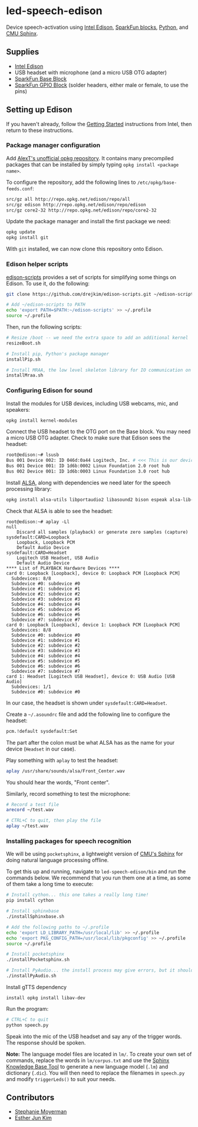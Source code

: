 # led-speech-edison

Device speech-activation using [Intel Edison](http://www.intel.com/content/www/us/en/do-it-yourself/edison.html), [SparkFun blocks](https://www.sparkfun.com/categories/272), [Python](https://www.python.org/), and [CMU Sphinx](http://cmusphinx.sourceforge.net/).

## Supplies

* [Intel Edison](https://www.sparkfun.com/products/13024)
* USB headset with microphone (and a micro USB OTG adapter)
* [SparkFun Base Block](https://www.sparkfun.com/products/13045)
* [SparkFun GPIO Block](https://www.sparkfun.com/products/13038) (solder headers, either male or female, to use the pins)

## Setting up Edison

If you haven't already, follow the [Getting Started](https://software.intel.com/iot/getting-started) instructions from Intel, then return to these instructions.

### Package manager configuration

Add [AlexT's unofficial opkg repository](http://alextgalileo.altervista.org/edison-package-repo-configuration-instructions.html). It contains many precompiled packages that can be installed by simply typing `opkg install <package name>`.

To configure the repository, add the following lines to `/etc/opkg/base-feeds.conf`:

```bash
src/gz all http://repo.opkg.net/edison/repo/all
src/gz edison http://repo.opkg.net/edison/repo/edison
src/gz core2-32 http://repo.opkg.net/edison/repo/core2-32
```

Update the package manager and install the first package we need:

```bash
opkg update
opkg install git
```

With `git` installed, we can now clone this repository onto Edison.

### Edison helper scripts

[edison-scripts](https://github.com/drejkim/edison-scripts) provides a set of scripts for simplifying some things on Edison. To use it, do the following:

```bash
git clone https://github.com/drejkim/edison-scripts.git ~/edison-scripts

# Add ~/edison-scripts to PATH
echo 'export PATH=$PATH:~/edison-scripts' >> ~/.profile
source ~/.profile
```

Then, run the following scripts:

```bash
# Resize /boot -- we need the extra space to add an additional kernel
resizeBoot.sh

# Install pip, Python's package manager
installPip.sh

# Install MRAA, the low level skeleton library for IO communication on Galileo, Edison, and other platforms
installMraa.sh
```

### Configuring Edison for sound

Install the modules for USB devices, including USB webcams, mic, and speakers:

```bash
opkg install kernel-modules
```

Connect the USB headset to the OTG port on the Base block. You may need a micro USB OTG adapter. Check to make sure that Edison sees the headset:

```bash
root@edison:~# lsusb
Bus 001 Device 002: ID 046d:0a44 Logitech, Inc. # <<< This is our device
Bus 001 Device 001: ID 1d6b:0002 Linux Foundation 2.0 root hub
Bus 002 Device 001: ID 1d6b:0003 Linux Foundation 3.0 root hub
```

Install [ALSA](http://www.alsa-project.org/main/index.php/Main_Page), along with dependencies we need later for the speech processing library:

```bash
opkg install alsa-utils libportaudio2 libasound2 bison espeak alsa-lib-dev alsa-utils-dev alsa-dev python-numpy
```

Check that ALSA is able to see the headset:

```
root@edison:~# aplay -Ll
null
    Discard all samples (playback) or generate zero samples (capture)
sysdefault:CARD=Loopback
    Loopback, Loopback PCM
    Default Audio Device
sysdefault:CARD=Headset
    Logitech USB Headset, USB Audio
    Default Audio Device
**** List of PLAYBACK Hardware Devices ****
card 0: Loopback [Loopback], device 0: Loopback PCM [Loopback PCM]
  Subdevices: 8/8
  Subdevice #0: subdevice #0
  Subdevice #1: subdevice #1
  Subdevice #2: subdevice #2
  Subdevice #3: subdevice #3
  Subdevice #4: subdevice #4
  Subdevice #5: subdevice #5
  Subdevice #6: subdevice #6
  Subdevice #7: subdevice #7
card 0: Loopback [Loopback], device 1: Loopback PCM [Loopback PCM]
  Subdevices: 8/8
  Subdevice #0: subdevice #0
  Subdevice #1: subdevice #1
  Subdevice #2: subdevice #2
  Subdevice #3: subdevice #3
  Subdevice #4: subdevice #4
  Subdevice #5: subdevice #5
  Subdevice #6: subdevice #6
  Subdevice #7: subdevice #7
card 1: Headset [Logitech USB Headset], device 0: USB Audio [USB Audio]
  Subdevices: 1/1
  Subdevice #0: subdevice #0
```

In our case, the headset is shown under `sysdefault:CARD=Headset`.

Create a `~/.asoundrc` file and add the following line to configure the headset:

```bash
pcm.!default sysdefault:Set
```

The part after the colon must be what ALSA has as the name for your device (`Headset` in our case).

Play something with `aplay` to test the headset:

```bash
aplay /usr/share/sounds/alsa/Front_Center.wav
```

You should hear the words, "Front center".

Similarly, record something to test the microphone:

```bash
# Record a test file
arecord ~/test.wav

# CTRL+C to quit, then play the file
aplay ~/test.wav
```

### Installing packages for speech recognition

We will be using `pocketsphinx`, a lightweight version of [CMU's Sphinx](http://cmusphinx.sourceforge.net/) for doing natural language processing offline.

To get this up and running, navigate to `led-speech-edison/bin` and run the commands below. We recommend that you run them one at a time, as some of them take a long time to execute:

```bash
# Install cython... this one takes a really long time!
pip install cython

# Install sphinxbase
./installSphinxbase.sh

# Add the following paths to ~/.profile
echo 'export LD_LIBRARY_PATH=/usr/local/lib' >> ~/.profile
echo 'export PKG_CONFIG_PATH=/usr/local/lib/pkgconfig' >> ~/.profile
source ~/.profile

# Install pocketsphinx
./installPocketsphinx.sh

# Install PyAudio... the install process may give errors, but it should still work fine
./installPyAudio.sh
```

Install gTTS dependency
```
install opkg install libav-dev
```

Run the program:

```bash
# CTRL+C to quit
python speech.py
```

Speak into the mic of the USB headset and say any of the trigger words. The response should be spoken.

**Note:** The language model files are located in `lm/`. To create your own set of commands, replace the words in `lm/corpus.txt` and use the [Sphinx Knowledge Base Tool](http://www.speech.cs.cmu.edu/tools/lmtool-new.html) to generate a new language model (`.lm`) and dictionary (`.dic`). You will then need to replace the filenames in `speech.py` and modify `triggerLeds()` to suit your needs.

## Contributors

* [Stephanie Moyerman](https://github.com/smoyerman)
* [Esther Jun Kim](https://github.com/drejkim)
